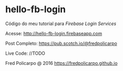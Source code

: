 # hello-fb-login
Código do meu tutorial para *Firebase Login Services*

Acesse: http://hello-fb-login.firebaseapp.com

Post Completo: https://pub.scotch.io/@fredpolicarpo

Live Code: //TODO

Fred Policarpo @ 2016
https://fredpolicarpo.github.io
